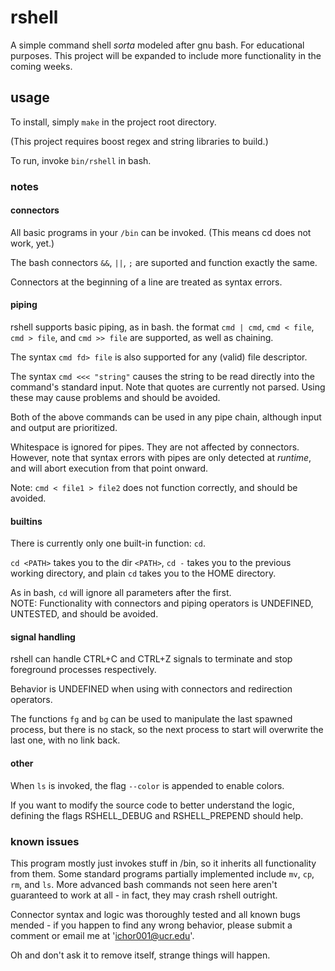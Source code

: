 # rshell

A simple command shell *sorta* modeled after gnu bash.  For educational purposes.
This project will be expanded to include more functionality in the coming weeks.

## usage

To install, simply ```make``` in the project root directory. 

(This project requires boost regex and string libraries to build.)

To run, invoke ```bin/rshell``` in bash.

### notes

#### connectors

All basic programs in your ```/bin``` can be invoked. (This means cd does not work, yet.)

The bash connectors ```&&```, ```||```, ```;``` are suported and function exactly the same.

Connectors at the beginning of a line are treated as syntax errors.

#### piping

rshell supports basic piping, as in bash.  the format ```cmd | cmd```, ```cmd < file```, ```cmd > file```, and ```cmd >> file``` are supported, as well as chaining.

The syntax ```cmd fd> file``` is also supported for any (valid) file descriptor.

The syntax ```cmd <<< "string"``` causes the string to be read directly into the command's standard input.  Note that quotes are currently not parsed.  Using these may cause problems and should be avoided.

Both of the above commands can be used in any pipe chain, although input and output are prioritized.


Whitespace is ignored for pipes. They are not affected by connectors. 
However, note that syntax errors with pipes are only detected at *runtime*, and will abort execution from that point onward.

Note: ```cmd < file1 > file2``` does not function correctly, and should be avoided.

#### builtins
There is currently only one built-in function: ```cd```.

```cd <PATH>``` takes you to the dir ```<PATH>```, ```cd -``` takes you to the previous working directory, and plain ```cd``` takes you to the HOME directory.

As in bash, ```cd``` will ignore all parameters after the first.  
NOTE: Functionality with connectors and piping operators is UNDEFINED, UNTESTED, and should be avoided.

#### signal handling
rshell can handle CTRL+C and CTRL+Z signals to terminate and stop foreground processes respectively.

Behavior is UNDEFINED when using with connectors and redirection operators.

The functions ```fg``` and ```bg``` can be used to manipulate the last spawned process, but there is no stack, so the next process to start will overwrite the last one, with no link back.

#### other

When ```ls``` is invoked, the flag ```--color``` is appended to enable colors.

If you want to modify the source code to better understand the logic, defining the flags RSHELL_DEBUG and RSHELL_PREPEND should help.

### known issues


This program mostly just invokes stuff in /bin, so it inherits all functionality from them.
Some standard programs partially implemented include ```mv```, ```cp```, ```rm```, and ```ls```.
More advanced bash commands not seen here aren't guaranteed to work at all - in fact, they may crash rshell outright.

Connector syntax and logic was thoroughly tested and all known bugs mended - if you happen to find any wrong behavior, please submit a comment or email me at 'ichor001@ucr.edu'.

Oh and don't ask it to remove itself, strange things will happen.
